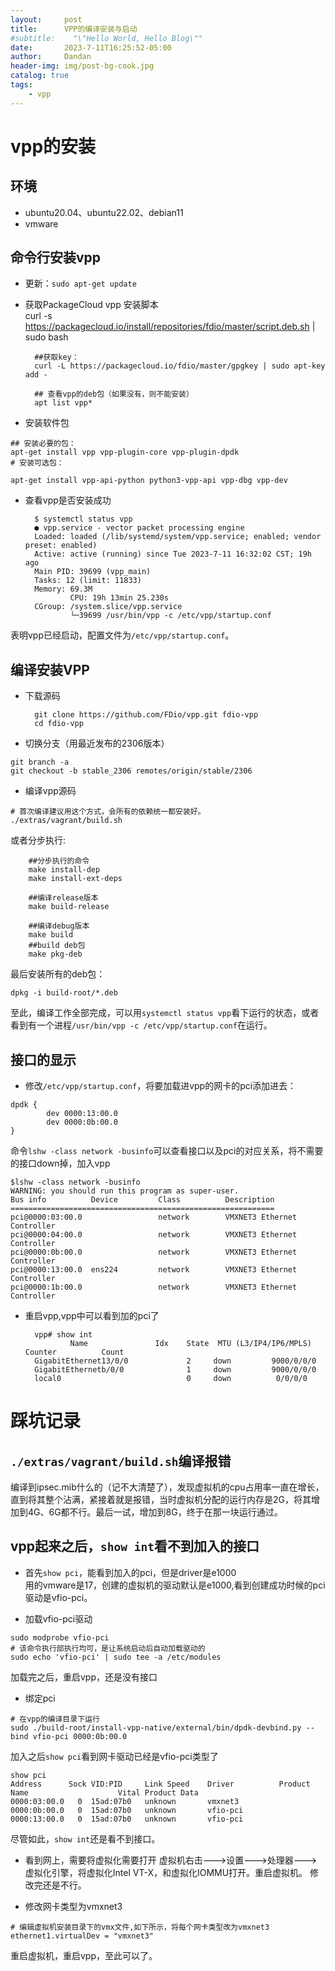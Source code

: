 ```yaml
---
layout:     post
title:      VPP的编译安装与启动
#subtitle:    "\"Hello World, Hello Blog\""
date:       2023-7-11T16:25:52-05:00
author:     Dandan
header-img: img/post-bg-cook.jpg
catalog: true
tags:
    - vpp
---
```


# vpp的安装
## 环境
- ubuntu20.04、ubuntu22.02、debian11
- vmware

## 命令行安装vpp  
- 更新：`sudo apt-get update`
- 获取PackageCloud vpp 安装脚本   
        curl -s https://packagecloud.io/install/repositories/fdio/master/script.deb.sh | sudo bash

        ##获取key：
        curl -L https://packagecloud.io/fdio/master/gpgkey | sudo apt-key add -

        ## 查看vpp的deb包（如果没有，则不能安装）
        apt list vpp*

- 安装软件包    

```shell
## 安装必要的包：
apt-get install vpp vpp-plugin-core vpp-plugin-dpdk
# 安装可选包：

apt-get install vpp-api-python python3-vpp-api vpp-dbg vpp-dev
```

- 查看vpp是否安装成功    

        $ systemctl status vpp
        ● vpp.service - vector packet processing engine
        Loaded: loaded (/lib/systemd/system/vpp.service; enabled; vendor preset: enabled)
        Active: active (running) since Tue 2023-7-11 16:32:02 CST; 19h ago
        Main PID: 39699 (vpp_main)
        Tasks: 12 (limit: 11833)
        Memory: 69.3M
                CPU: 19h 13min 25.230s
        CGroup: /system.slice/vpp.service
                └─39699 /usr/bin/vpp -c /etc/vpp/startup.conf


表明vpp已经启动，配置文件为`/etc/vpp/startup.conf`。

## 编译安装VPP    
- 下载源码  

        git clone https://github.com/FDio/vpp.git fdio-vpp
        cd fdio-vpp

- 切换分支（用最近发布的2306版本）
```
git branch -a
git checkout -b stable_2306 remotes/origin/stable/2306
```
- 编译vpp源码
```
# 首次编译建议用这个方式，会所有的依赖统一都安装好。
./extras/vagrant/build.sh
```
或者分步执行:  
 
        ##分步执行的命令  
        make install-dep
        make install-ext-deps

        ##编译release版本  
        make build-release

        ##编译debug版本
        make build
        ##build deb包
        make pkg-deb


最后安装所有的deb包：
```
dpkg -i build-root/*.deb
```
至此，编译工作全部完成，可以用`systemctl status vpp`看下运行的状态，或者看到有一个进程`/usr/bin/vpp -c /etc/vpp/startup.conf`在运行。

## 接口的显示
- 修改`/etc/vpp/startup.conf`，将要加载进vpp的网卡的pci添加进去：
```
dpdk {
        dev 0000:13:00.0
        dev 0000:0b:00.0
}
```
命令`lshw -class network -businfo`可以查看接口以及pci的对应关系，将不需要的接口down掉，加入vpp
```
$lshw -class network -businfo
WARNING: you should run this program as super-user.
Bus info          Device         Class          Description
===========================================================
pci@0000:03:00.0                 network        VMXNET3 Ethernet Controller
pci@0000:04:00.0                 network        VMXNET3 Ethernet Controller
pci@0000:0b:00.0                 network        VMXNET3 Ethernet Controller
pci@0000:13:00.0  ens224         network        VMXNET3 Ethernet Controller
pci@0000:1b:00.0                 network        VMXNET3 Ethernet Controller
```
- 重启vpp,vpp中可以看到加的pci了   

        vpp# show int
                Name               Idx    State  MTU (L3/IP4/IP6/MPLS)     Counter          Count
        GigabitEthernet13/0/0             2     down         9000/0/0/0
        GigabitEthernetb/0/0              1     down         9000/0/0/0
        local0                            0     down          0/0/0/0


# 踩坑记录
## `./extras/vagrant/build.sh`编译报错
编译到ipsec.mib什么的（记不大清楚了），发现虚拟机的cpu占用率一直在增长，直到将其整个沾满，紧接着就是报错，当时虚拟机分配的运行内存是2G，将其增加到4G、6G都不行。最后一试，增加到8G，终于在那一块运行通过。

## vpp起来之后，`show int`看不到加入的接口
- 首先`show pci`，能看到加入的pci，但是driver是e1000  
用的vmware是17，创建的虚拟机的驱动默认是e1000,看到创建成功时候的pci驱动是vfio-pci。

- 加载vfio-pci驱动
```
sudo modprobe vfio-pci
# 该命令执行部执行均可，是让系统启动后自动加载驱动的
sudo echo 'vfio-pci' | sudo tee -a /etc/modules
```
加载完之后，重启vpp，还是没有接口

- 绑定pci
```
# 在vpp的编译目录下运行
sudo ./build-root/install-vpp-native/external/bin/dpdk-devbind.py --bind vfio-pci 0000:0b:00.0
```
加入之后`show pci`看到网卡驱动已经是vfio-pci类型了

```
show pci
Address      Sock VID:PID     Link Speed    Driver          Product Name                    Vital Product Data
0000:03:00.0   0  15ad:07b0   unknown       vmxnet3
0000:0b:00.0   0  15ad:07b0   unknown       vfio-pci
0000:13:00.0   0  15ad:07b0   unknown       vfio-pci

```
尽管如此，`show int`还是看不到接口。

- 看到网上，需要将虚拟化需要打开
虚拟机右击--->设置--->处理器--->虚拟化引擎，将虚拟化Intel VT-X，和虚拟化IOMMU打开。重启虚拟机。
修改完还是不行。

- 修改网卡类型为vmxnet3
```
# 编辑虚拟机安装目录下的vmx文件,如下所示，将每个网卡类型改为vmxnet3
ethernet1.virtualDev = "vmxnet3"
```
重启虚拟机，重启vpp，至此可以了。